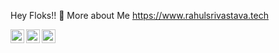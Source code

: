 Hey  Floks!! 👋
More about Me
https://www.rahulsrivastava.tech

<a href="https://www.linkedin.com/in/rahul-srivastava-2598a2179">
  <img align="left" alt="Rahuls's LinkdeIn" width="22px" src="https://cdn.jsdelivr.net/npm/simple-icons@v3/icons/linkedin.svg" />
</a>
<a href="https://www.instagram.com/">
  <img align="left" alt=Rahul's Instagram" width="22px" src="https://cdn.jsdelivr.net/npm/simple-icons@v3/icons/instagram.svg" />
</a>
<a href="https://www.facebook.com/">
  <img align="left" alt="Rahul's Instagram" width="22px" src="https://cdn.jsdelivr.net/npm/simple-icons@v3/icons/facebook.svg" />
</a>
